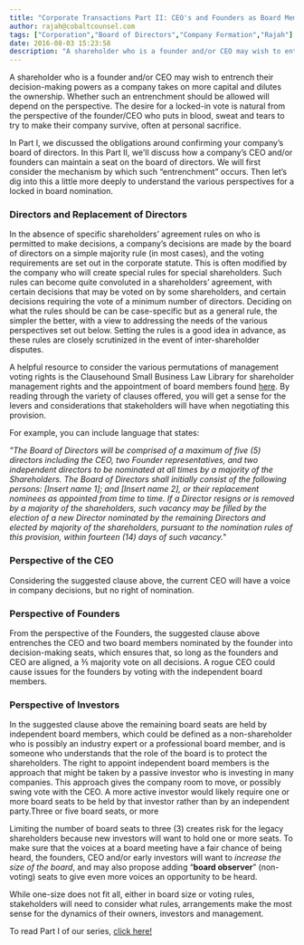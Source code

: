 ```yaml
---
title: "Corporate Transactions Part II: CEO's and Founders as Board Members"
author: rajah@cobaltcounsel.com
tags: ["Corporation","Board of Directors","Company Formation","Rajah"]
date: 2016-08-03 15:23:58
description: "A shareholder who is a founder and/or CEO may wish to entrench their decision-making powers. In this Part II, the article discusses how a company’s CEO and/or founders can maintain a seat on the board of directors."
---
```


 


A shareholder who is a founder and/or CEO may wish to entrench their decision-making powers as a company takes on more capital and dilutes the ownership. Whether such an entrenchment should be allowed will depend on the perspective.  The desire for a locked-in vote is natural from the perspective of the founder/CEO who puts in blood, sweat and tears to try to make their company survive, often at personal sacrifice.  

In Part I, we discussed the obligations around confirming your company’s board of directors. In this Part II, we'll discuss how a company’s CEO and/or founders can maintain a seat on the board of directors. We will first consider the mechanism by which such “entrenchment” occurs.  Then let’s dig into this a little more deeply to understand the various perspectives for a locked in board nomination.

### Directors and Replacement of Directors

In the absence of specific shareholders’ agreement rules on who is permitted to make decisions, a company’s decisions are made by the board of directors on a simple majority rule (in most cases), and the voting requirements are set out in the corporate statute.  This is often modified by the company who will create special rules for special shareholders.  Such rules can become quite convoluted in a shareholders’ agreement, with certain decisions that may be voted on by some shareholders, and certain decisions requiring the vote of a minimum number of directors.  Deciding on what the rules should be can be case-specific but as a general rule, the simpler the better, with a view to addressing the needs of the various perspectives set out below.  Setting the rules is a good idea in advance, as these rules are closely scrutinized in the event of inter-shareholder disputes.

A helpful resource to consider the various permutations of management voting rights is the Clausehound Small Business Law Library for shareholder management rights and the appointment of board members found [here](https://www.clausehound.com/documents/).  By reading through the variety of clauses offered, you will get a sense for the levers and considerations that stakeholders will have when negotiating this provision.

For example, you can include language that states:

*"The Board of Directors will be comprised of a maximum of five (5) directors including the CEO, two Founder representatives, and two independent directors to be nominated at all times by a majority of the Shareholders. The Board of Directors shall initially consist of the following persons: [Insert name 1]; and [Insert name 2], or their replacement nominees as appointed from time to time.  If a Director resigns or is removed by a majority of the shareholders, such vacancy may be filled by the election of a new Director nominated by the remaining Directors and elected by majority of the shareholders, pursuant to the nomination rules of this provision, within fourteen (14) days of such vacancy."*

### Perspective of the CEO

Considering the suggested clause above, the current CEO will have a voice in company decisions, but no right of nomination.

 

### Perspective of Founders

From the perspective of the Founders, the suggested clause above entrenches the CEO and two board members nominated by the founder into decision-making seats, which ensures that, so long as the founders and CEO are aligned, a ⅗ majority vote on all decisions.   A rogue CEO could cause issues for the founders by voting with the independent board members.

### Perspective of Investors

In the suggested clause above the remaining board seats are held by independent board members, which could be defined as a non-shareholder who is possibly an industry expert or a professional board member, and is someone who understands that the role of the board is to protect the shareholders.  The right to appoint independent board members is the approach that might be taken by a passive investor who is investing in many companies.  This approach gives the company room to move, or possibly swing vote with the CEO.  A more active investor would likely require one or more board seats to be held by that investor rather than by an independent party.Three or five board seats, or more

Limiting the number of board seats to three (3) creates risk for the legacy shareholders because new investors will want to hold one or more seats.  To make sure that the voices at a board meeting have a fair chance of being heard, the founders, CEO and/or early investors will want to *increase the size of the board*, and may also propose adding “**board observer**” (non-voting) seats to give even more voices an opportunity to be heard.

While one-size does not fit all, either in board size or voting rules, stakeholders will need to consider what rules, arrangements make the most sense for the dynamics of their owners, investors and management.

To read Part I of our series, [click here!](http://blog.clausehound.com/corporate-transactions-part-i-confirming-the-current-composition-of-board-members/)
